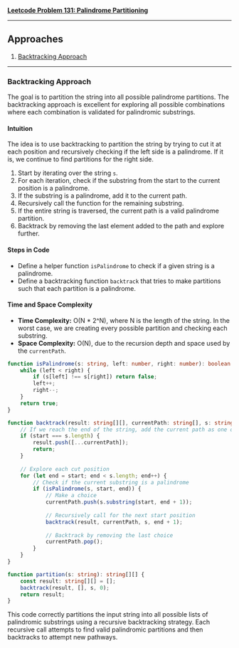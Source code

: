 [**Leetcode Problem 131: Palindrome Partitioning**](https://leetcode.com/problems/palindrome-partitioning/)

---

## Approaches

1. [Backtracking Approach](#backtracking-approach)

---

### Backtracking Approach

The goal is to partition the string into all possible palindrome partitions. The backtracking approach is excellent for exploring all possible combinations where each combination is validated for palindromic substrings.

#### Intuition

The idea is to use backtracking to partition the string by trying to cut it at each position and recursively checking if the left side is a palindrome. If it is, we continue to find partitions for the right side.

1. Start by iterating over the string `s`.
2. For each iteration, check if the substring from the start to the current position is a palindrome.
3. If the substring is a palindrome, add it to the current path.
4. Recursively call the function for the remaining substring.
5. If the entire string is traversed, the current path is a valid palindrome partition.
6. Backtrack by removing the last element added to the path and explore further.

#### Steps in Code

- Define a helper function `isPalindrome` to check if a given string is a palindrome.
- Define a backtracking function `backtrack` that tries to make partitions such that each partition is a palindrome.

#### Time and Space Complexity

- **Time Complexity:** O(N * 2^N), where N is the length of the string. In the worst case, we are creating every possible partition and checking each substring.
- **Space Complexity:** O(N), due to the recursion depth and space used by the `currentPath`.

```typescript
function isPalindrome(s: string, left: number, right: number): boolean {
    while (left < right) {
        if (s[left] !== s[right]) return false;
        left++;
        right--;
    }
    return true;
}

function backtrack(result: string[][], currentPath: string[], s: string, start: number): void {
    // If we reach the end of the string, add the current path as one of the solutions.
    if (start === s.length) {
        result.push([...currentPath]);
        return;
    }
    
    // Explore each cut position
    for (let end = start; end < s.length; end++) {
        // Check if the current substring is a palindrome
        if (isPalindrome(s, start, end)) {
            // Make a choice
            currentPath.push(s.substring(start, end + 1));
            
            // Recursively call for the next start position
            backtrack(result, currentPath, s, end + 1);
            
            // Backtrack by removing the last choice
            currentPath.pop();
        }
    }
}

function partition(s: string): string[][] {
    const result: string[][] = [];
    backtrack(result, [], s, 0);
    return result;
}
```

This code correctly partitions the input string into all possible lists of palindromic substrings using a recursive backtracking strategy. Each recursive call attempts to find valid palindromic partitions and then backtracks to attempt new pathways.

